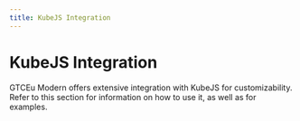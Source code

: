 ```yaml
---
title: KubeJS Integration
---
```



# KubeJS Integration

GTCEu Modern offers extensive integration with KubeJS for customizability.  
Refer to this section for information on how to use it, as well as for examples.